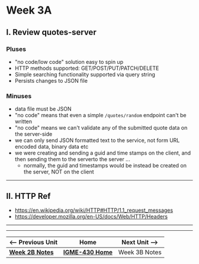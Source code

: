 # Week 3A

## I. Review **quotes-server**

### Pluses

- "no code/low code" solution easy to spin up
- HTTP methods supported: GET/POST/PUT/PATCH/DELETE
- Simple searching functionality supported via query string
- Persists changes to JSON file

### Minuses
- data file must be JSON
- "no code" means that even a simple `/quotes/random` endpoint can't be written
- "no code" means we can't validate any of the submitted quote data on the server-side
- we can only send JSON formatted text to the service, not form URL encoded data, binary data etc
- we were creating and sending a guid and time stamps on the client,  and then sending them to the serverto the server ...
  - normally, the guid and timestamps would be instead be created on the server, NOT on the client


---

## II. HTTP Ref
- https://en.wikipedia.org/wiki/HTTP#HTTP/1.1_request_messages
- https://developer.mozilla.org/en-US/docs/Web/HTTP/Headers

---
---

| <-- Previous Unit | Home | Next Unit -->
| --- | --- | --- 
|   [**Week 2B Notes**](02B.md)  |  [**IGME-430 Home**](../) | Week 3B Notes

